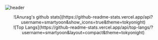 

![header](https://capsule-render.vercel.app/api?type=transparent&color=gradient&height=250&section=header&text=hello&fontSize=90)

<div align="center">
![Anurag's github stats](https://github-readme-stats.vercel.app/api?username=smartyoon&show_icons=true&theme=tokyonight)
</div>
  
  
  
<div align="center">  
![Top Langs](https://github-readme-stats.vercel.app/api/top-langs/?username=smartyoon&layout=compact&theme=tokyonight)
</div>
